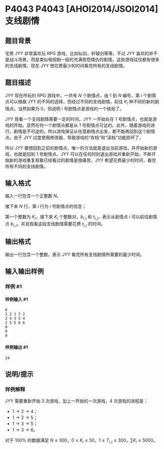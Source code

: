 # P4043 P4043 [AHOI2014/JSOI2014] 支线剧情

## 题目背景

宅男 JYY 非常喜欢玩 RPG 游戏，比如仙剑，轩辕剑等等。不过 JYY 喜欢的并不是战斗场景，而是类似电视剧一般的充满恩怨情仇的剧情。这些游戏往往都有很多的支线剧情，现在 JYY 想花费最少的时间看完所有的支线剧情。

## 题目描述

JYY 现在所玩的 RPG 游戏中，一共有 $N$ 个剧情点，由 $1$ 到 $N$ 编号，第 $i$ 个剧情点可以根据 JYY 的不同的选择，而经过不同的支线剧情，前往 $K_i$ 种不同的新的剧情点。当然如果为 $0$，则说明 $i$ 号剧情点是游戏的一个结局了。

JYY 观看一个支线剧情需要一定的时间。JYY 一开始处在 $1$ 号剧情点，也就是游戏的开始。显然任何一个剧情点都是从 $1$ 号剧情点可达的。此外，随着游戏的进行，剧情是不可逆的。所以游戏保证从任意剧情点出发，都不能再回到这个剧情点。由于 JYY 过度使用修改器，导致游戏的“存档”和“读档”功能损坏了，

所以 JYY 要想回到之前的剧情点，唯一的方法就是退出当前游戏，并开始新的游戏，也就是回到 $1$ 号剧情点。JYY 可以在任何时刻退出游戏并重新开始。不断开始新的游戏重复观看已经看过的剧情是很痛苦，JYY 希望花费最少的时间，看完所有不同的支线剧情。

## 输入格式

输入一行包含一个正整数 $N$。

接下来 $N$ 行，第 $i$ 行为 $i$ 号剧情点的信息；

第一个整数为 $K_i$，接下来 $K_i$ 个整数对，$b_{i,j}$ 和 $t_{i,j}$，表示从剧情点 $i$ 可以前往剧情点 $b_{i,j}$，并且观看这段支线剧情需要花费 $t_{i,j}$ 的时间。

## 输出格式

输出一行包含一个整数，表示 JYY 看完所有支线剧情所需要的最少时间。

## 输入输出样例

### 样例 #1

#### 样例输入 #1

```
6
2 2 1 3 2
2 4 3 5 4
2 5 5 6 6
0
0
0
```

#### 样例输出 #1

```
24
```

## 说明/提示

### 样例解释

JYY 需要重新开始 $3$ 次游戏，加上一开始的一次游戏，$4$ 次游戏的进程是：

- $1 \to 2 \to 4$；
- $1 \to 2 \to 5$；
- $1 \to 3 \to 5$；
- $1 \to 3 \to 6$。

对于 $100\%$ 的数据满足 $N \le 300$，$0 \le K_i \le 50$，$1 \le T_{i,j} \le 300$，$\sum K_i \le 5000$。
